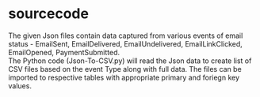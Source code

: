 # sourcecode

The given Json files contain data captured from various events of email status - EmailSent, EmailDelivered, EmailUndelivered, EmailLinkClicked, EmailOpened, PaymentSubmitted.   
The Python code (Json-To-CSV.py) will read the Json data to create list of CSV files based on the event Type along with full data. 
The files can be imported to respective tables with appropriate primary and foriegn key values.
